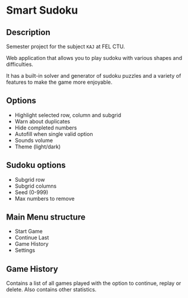 # Smart Sudoku

## Description

Semester project for the subject `KAJ` at FEL CTU.

Web application that allows you to play sudoku with various shapes and difficulties. 

It has a built-in solver and generator of sudoku puzzles and a variety of features to make the game more enjoyable.


## Options
* Highlight selected row, column and subgrid
* Warn about duplicates
* Hide completed numbers
* Autofill when single valid option
* Sounds volume
* Theme (light/dark)

## Sudoku options
* Subgrid row
* Subgrid columns
* Seed (0-999)
* Max numbers to remove

## Main Menu structure
* Start Game
* Continue Last
* Game History
* Settings

## Game History
Contains a list of all games played with the option to continue, replay or delete.
Also contains other statistics.